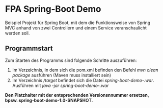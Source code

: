 # FPA Spring-Boot Demo

Beispiel Projekt für Spring Boot, mit dem die Funktionsweise von Spring MVC anhand von zwei Controllern und einem Service veranschaulicht werden soll.

## Programmstart

Zum Starten des Programms sind folgende Schritte auszuführen:

1. Im Verzeichnis, in dem sich die pom.xml befinden den Befehl *mvn clean package* ausführen (Maven muss installiert sein)
2. Im Verzeichnis */target* befindet sich die Datei *spring-boot-demo-<VERSION>.war*.
Ausführen mit *java -jar spring-boot-demo-<VERION>.war*

**Den Platzhalter <VERSION> mit der entsprechenden Versionsnnummer ersetzen, bpsw. spring-boot-demo-1.0-SNAPSHOT.**
